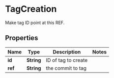 

# TagCreation

Make tag ID point at this REF.

## Properties

| Name | Type | Description | Notes |
|------------ | ------------- | ------------- | -------------|
|**id** | **String** | ID of tag to create |  |
|**ref** | **String** | the commit to tag |  |



